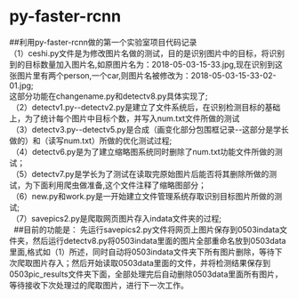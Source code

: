 # py-faster-rcnn
##利用py-faster-rcnn做的第一个实验室项目代码记录<br>
  （1）ceshi.py文件是为修改图片名做的测试，目的是识别图片中的目标，将识别到的目标数量加入图片名,如原图片名为：2018-05-03-15-33.jpg,现在识别到这张图片里有两个person,一个car,则图片名被修改为：2018-05-03-15-33-02-01.jpg;<br>这部分功能在changename.py和detectv8.py具体实现了;<br>
  （2）detectv1.py--detectv2.py是建立了文件系统后，在识别检测目标的基础上，为了统计每个图片中目标个数，并写入num.txt文件所做的测试<br>
  （3）detectv3.py--detectv5.py是合成（画变化部分包围框记录--这部分是学长做的）和（读写num.txt）所做的优化测试过程;<br>
  （4）detectv6.py是为了建立缩略图系统同时删除了num.txt功能文件所做的测试；<br>
  （5）detectv7.py是学长为了测试在读取完原始图片后能否将其删除所做的测试，为下面利用爬虫做准备,这个文件注释了缩略图部分；<br>
  （6）new.py和work.py是一开始建立文件管理系统存取识别目标图片所做的测试;<br>
  （7）savepics2.py是爬取网页图片存入indata文件夹的过程;<br>
  
##目前的功能是：
   先运行savepics2.py文件将网页上图片保存到0503indata文件夹，然后运行detectv8.py将0503indata里面的图片全部重命名放到0503data里面,格式如（1）所述，同时自动将0503indata文件夹下所有图片删除，等待下次爬取图片存入；然后开始读取0503data里面的文件，并将检测结果保存到0503pic_results文件夹下面，全部处理完后自动删除0503data里面所有图片，等待接收下次处理过的爬取图片，进行下一次工作。
